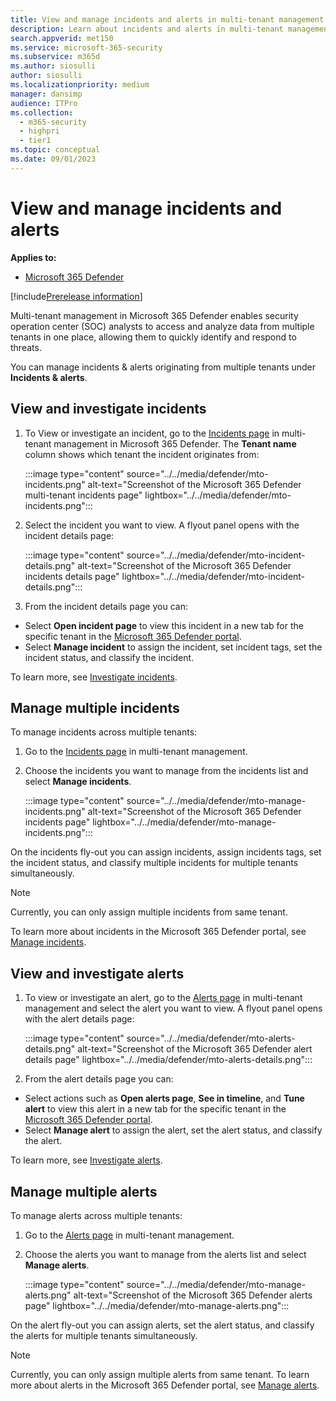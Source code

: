 ```yaml
---
title: View and manage incidents and alerts in multi-tenant management in Microsoft 365 Defender
description: Learn about incidents and alerts in multi-tenant management in Microsoft 365 Defender
search.appverid: met150
ms.service: microsoft-365-security
ms.subservice: m365d
ms.author: siosulli
author: siosulli
ms.localizationpriority: medium
manager: dansimp
audience: ITPro
ms.collection: 
  - m365-security
  - highpri
  - tier1
ms.topic: conceptual
ms.date: 09/01/2023
---
```


# View and manage incidents and alerts

**Applies to:**

- [Microsoft 365 Defender](https://go.microsoft.com/fwlink/?linkid=2118804)

[!include[Prerelease information](../../includes/prerelease.md)]

Multi-tenant management in Microsoft 365 Defender enables security operation center (SOC) analysts to access and analyze data from multiple tenants in one place, allowing them to quickly identify and respond to threats.

You can manage incidents & alerts originating from multiple tenants under **Incidents & alerts**.

## View and investigate incidents

1. To View or investigate an incident, go to the [Incidents page](https://mto.security.microsoft.com/incidents) in multi-tenant management in Microsoft 365 Defender. The **Tenant name** column shows which tenant the incident originates from:

   :::image type="content" source="../../media/defender/mto-incidents.png" alt-text="Screenshot of the Microsoft 365 Defender multi-tenant incidents page" lightbox="../../media/defender/mto-incidents.png":::

2. Select the incident you want to view. A flyout panel opens with the incident details page:

   :::image type="content" source="../../media/defender/mto-incident-details.png" alt-text="Screenshot of the Microsoft 365 Defender incidents details page" lightbox="../../media/defender/mto-incident-details.png":::

3. From the incident details page you can:

- Select **Open incident page** to view this incident in a new tab for the specific tenant in the [Microsoft 365 Defender portal](https://security.microsoft.com).
- Select **Manage incident** to assign the incident, set incident tags, set the incident status, and classify the incident.

To learn more, see [Investigate incidents](../defender-endpoint/investigate-incidents.md).

## Manage multiple incidents

To manage incidents across multiple tenants:

1. Go to the [Incidents page](https://mto.security.microsoft.com/incidents) in multi-tenant management.
2. Choose the incidents you want to manage from the incidents list and select **Manage incidents**.

   :::image type="content" source="../../media/defender/mto-manage-incidents.png" alt-text="Screenshot of the Microsoft 365 Defender incidents page" lightbox="../../media/defender/mto-manage-incidents.png":::

On the incidents fly-out you can assign incidents, assign incidents tags, set the incident status, and classify multiple incidents for multiple tenants simultaneously.

>[!Note]
> Currently, you can only assign multiple incidents from same tenant.

To learn more about incidents in the Microsoft 365 Defender portal, see [Manage incidents](../defender-endpoint/manage-incidents.md).

## View and investigate alerts

1. To view or investigate an alert, go to the [Alerts page](https://mto.security.microsoft.com/alerts) in multi-tenant management and select the alert you want to view. A flyout panel opens with the alert details page:

   :::image type="content" source="../../media/defender/mto-alerts-details.png" alt-text="Screenshot of the Microsoft 365 Defender alert details page" lightbox="../../media/defender/mto-alerts-details.png":::

2. From the alert details page you can:

- Select actions such as **Open alerts page**, **See in timeline**, and **Tune alert** to view this alert in a new tab for the specific tenant in the [Microsoft 365 Defender portal](https://security.microsoft.com).
- Select **Manage alert** to assign the alert, set the alert status, and classify the alert.

To learn more, see [Investigate alerts](../defender-endpoint/investigate-alerts.md).

## Manage multiple alerts

To manage alerts across multiple tenants:

1. Go to the [Alerts page](https://mto.security.microsoft.com/alerts) in multi-tenant management.
2. Choose the alerts you want to manage from the alerts list and select **Manage alerts**.

   :::image type="content" source="../../media/defender/mto-manage-alerts.png" alt-text="Screenshot of the Microsoft 365 Defender alerts page" lightbox="../../media/defender/mto-manage-alerts.png":::

On the alert fly-out you can assign alerts, set the alert status, and classify the alerts for multiple tenants simultaneously.

> [!Note]
> Currently, you can only assign multiple alerts from same tenant.
To learn more about alerts in the Microsoft 365 Defender portal, see [Manage alerts](../defender-endpoint/manage-alerts.md).

